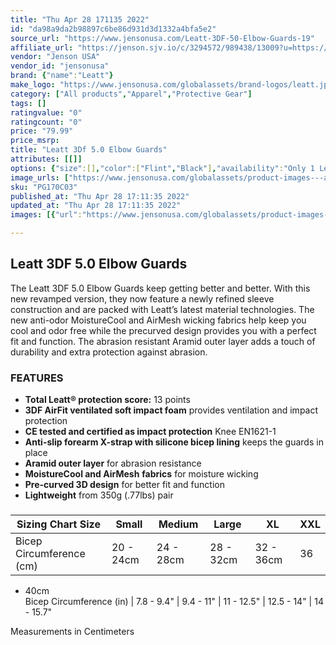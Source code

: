 ```yaml
---
title: "Thu Apr 28 171135 2022"
id: "da98a9da2b98897c6be86d931d3d1332a4bfa5e2"
source_url: "https://www.jensonusa.com/Leatt-3DF-50-Elbow-Guards-19"
affiliate_url: "https://jenson.sjv.io/c/3294572/989438/13009?u=https://www.jensonusa.com/Leatt-3DF-50-Elbow-Guards-19"
vendor: "Jenson USA"
vendor_id: "jensonusa"
brand: {"name":"Leatt"}
make_logo: "https://www.jensonusa.com/globalassets/brand-logos/leatt.jpg"
category: ["All products","Apparel","Protective Gear"]
tags: []
ratingvalue: "0"
ratingcount: "0"
price: "79.99"
price_msrp: 
title: "Leatt 3Df 5.0 Elbow Guards"
attributes: [[]]
options: {"size":[],"color":["Flint","Black"],"availability":"Only 1 Left"}
image_urls: ["https://www.jensonusa.com/globalassets/product-images---all-assets/leatt-2021/pg170c03-flint.jpg","https://www.jensonusa.com/globalassets/product-images---all-assets/leatt-2021/pg170c03_1-flint.jpg"]
sku: "PG170C03"
published_at: "Thu Apr 28 17:11:35 2022"
updated_at: "Thu Apr 28 17:11:35 2022"
images: [{"url":"https://www.jensonusa.com/globalassets/product-images---all-assets/leatt-2021/pg170c03-flint.jpg","path":"full/c42bc5d07310d0a39ff89f0da626915ee1d6ca2b.jpg","checksum":"6ea24d970e74452a646bf7e3ec6d5ea5","status":"downloaded"},{"url":"https://www.jensonusa.com/globalassets/product-images---all-assets/leatt-2021/pg170c03_1-flint.jpg","path":"full/5528a8366c5211d7ac3c46bdd1dae0ba5048fca5.jpg","checksum":"545f7ce037f3a35dbf8e6a86524dc140","status":"downloaded"}]

---
```

## Leatt 3DF 5.0 Elbow Guards

The Leatt 3DF 5.0 Elbow Guards keep getting better and better. With this new
revamped version, they now feature a newly refined sleeve construction and are
packed with Leatt’s latest material technologies. The new anti-odor
MoistureCool and AirMesh wicking fabrics help keep you cool and odor free
while the precurved design provides you with a perfect fit and function. The
abrasion resistant Aramid outer layer adds a touch of durability and extra
protection against abrasion.

### FEATURES

  * **Total Leatt® protection score:** 13 points
  * **3DF AirFit ventilated soft impact foam** provides ventilation and impact protection
  * **CE tested and certified as impact protection** Knee EN1621-1
  * **Anti-slip forearm X-strap with silicone bicep lining** keeps the guards in place
  * **Aramid outer layer** for abrasion resistance
  * **MoistureCool and AirMesh** **fabrics** for moisture wicking
  * **Pre-curved 3D design** for better fit and function
  * **Lightweight** from 350g (.77lbs) pair

###

Sizing Chart Size | Small | Medium | Large | XL | XXL  
---|---|---|---|---|---  
Bicep Circumference (cm) | 20 - 24cm | 24 - 28cm | 28 - 32cm | 32 - 36cm | 36
- 40cm  
Bicep Circumference (in) | 7.8 - 9.4" | 9.4 - 11" | 11 - 12.5" | 12.5 - 14" |
14 - 15.7"  
  
Measurements in Centimeters

